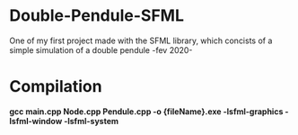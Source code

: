 # Double-Pendule-SFML
One of my first project made with the SFML library, which concists of a simple simulation of a double pendule 
-fev 2020-


# Compilation

**gcc main.cpp Node.cpp Pendule.cpp -o {fileName}.exe -lsfml-graphics -lsfml-window -lsfml-system**

